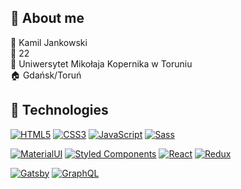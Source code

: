 ## 🙍 About me

👦 Kamil Jankowski<br/>
🎂 22<br/>
🏫 Uniwersytet Mikołaja Kopernika w Toruniu<br/>
🏠 Gdańsk/Toruń<br/>

## 🔧 Technologies
[![HTML5](https://img.shields.io/badge/-HTML5-E34F26?style=flat-square&logo=html5&logoColor=white&link=https://github.com/xFantix/)](https://github.com/xFantix/)
[![CSS3](https://img.shields.io/badge/-CSS3-1572B6?style=flat-square&logo=css3&link=https://github.com/xFantix/)](https://github.com/xFantix/)
[![JavaScript](https://img.shields.io/badge/-JavaScript-black?style=flat-square&logo=javascript&link=https://github.com/xFantix/)](https://github.com/xFantix/)
[![Sass](https://img.shields.io/badge/-Sass-black?style=flat-square&logo=Sass&logoColor=pink)](https://github.com/xFantix/)

[![MaterialUI](https://img.shields.io/badge/-MaterialUi-00b0ff?style=flat-square&logo=MaterialUI&link=https://github.com/xFantix/)](https://github.com/xFantix/)
[![Styled Components](https://img.shields.io/badge/-StyledComponents-black?style=flat-square&logo=Styled-Components)](https://github.com/xFantix/)
[![React](https://img.shields.io/badge/-React-black?style=flat-square&logo=react)](https://github.com/xFantix/)
[![Redux](https://img.shields.io/badge/-Redux-black?style=flat-square&logo=Redux&logoColor=pink)](https://github.com/xFantix/)

[![Gatsby](https://img.shields.io/badge/-Gatsby-purple?style=flat-square&logo=Gatsby&logoColor=white)](https://github.com/xFantix/)
[![GraphQL](https://img.shields.io/badge/-GraphQL-E10098?style=flat-square&logo=graphql&link=https://github.com/xFantix/)](https://github.com/xFantix/)

